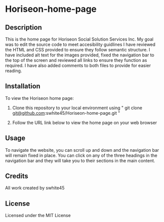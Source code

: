 # Horiseon-home-page
<h2> Description </h2>
This is the home page for Horiseon Social Solution Services Inc. My goal was to edit the source code to meet accesibility guidlines  
I have reviewed the HTML and CSS provided to ensure they follow semantic structure. I have included alt text for the images provided, fixed the navigation bar to the top of the screen and reviewed all links to ensure they function as required. I have also added comments to both files to provide for easier reading. 

<h2> Installation </h2>
To view the Horiseon home page:

1) Clone this repository to your local environment using
   " git clone git@github.com:swhite45/Horiseon-home-page.git "

2) Follow the URL link below to view the home page on your web browser 

<h2> Usage </h2>
To navigate the website, you can scroll up and down and the navigation bar will remain fixed in place.
You can click on any of the three headings in the navigation bar and they will take you to their sections in the main content. 

<h2> Credits </h2>
All work created by swhite45

<h2> License </h2>
Licensed under the MIT License
